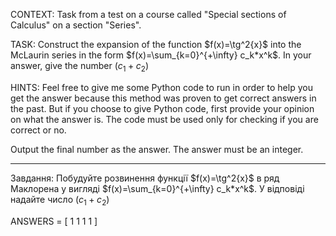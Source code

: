 CONTEXT: Task from a test on a course called "Special sections of Calculus" on a section "Series".

TASK:
Construct the expansion of the function $f(x)=\tg^2{x}$ into the McLaurin series in the form $f(x)=\sum_{k=0}^{+\infty} c_k*x^k$. In your answer, give the number $(c_1+c_2)$

HINTS: Feel free to give me some Python code to run in order to help you get the answer because this method was proven to get correct answers in the past. But if you choose to give Python code, first provide your opinion on what the answer is. The code must be used only for checking if you are correct or no.

Output the final number as the answer. The answer must be an integer.

---

Завдання:
Побудуйте розвинення функції $f(x)=\tg^2{x}$ в ряд Маклорена у вигляді $f(x)=\sum_{k=0}^{+\infty} c_k*x^k$. У відповіді надайте число $(c_1+c_2)$

ANSWERS = [
1
1
1
1
]
